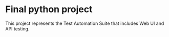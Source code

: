 # Final python project

This project represents the Test Automation Suite that includes Web UI and API testing.
